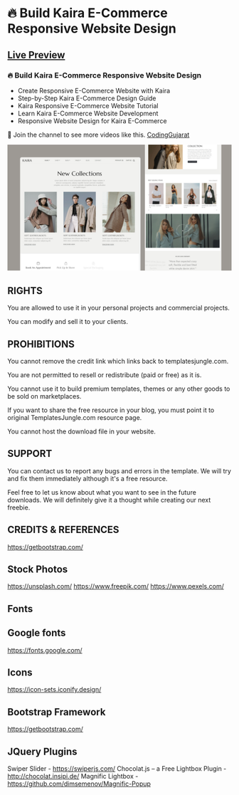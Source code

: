# 🔥 Build Kaira E-Commerce Responsive Website Design
## [Live Preview](https://amanayak.github.io/Create-Responsive-E-Commerce-Website-Kaira)
### 🔥 Build Kaira E-Commerce Responsive Website Design

- Create Responsive E-Commerce Website with Kaira
- Step-by-Step Kaira E-Commerce Design Guide
- Kaira Responsive E-Commerce Website Tutorial
- Learn Kaira E-Commerce Website Development
- Responsive Website Design for Kaira E-Commerce

💙 Join the channel to see more videos like this. [CodingGujarat](https://www.youtube.com/@CodingGujarat)

![preview img](/preview.png)


## RIGHTS
You are allowed to use it in your personal projects and commercial projects.

You can modify and sell it to your clients.


## PROHIBITIONS
You cannot remove the credit link which links back to templatesjungle.com.

You are not permitted to resell or redistribute (paid or free) as it is. 

You cannot use it to build premium templates, themes or any other goods to be sold on marketplaces.

If you want to share the free resource in your blog, you must point it to original TemplatesJungle.com resource page. 

You cannot host the download file in your website.


## SUPPORT
You can contact us to report any bugs and errors in the template. We will try and fix them immediately although it's a free resource.

Feel free to let us know about what you want to see in the future downloads. We will definitely give it a thought while creating our next freebie.


## CREDITS & REFERENCES
https://getbootstrap.com/

## Stock Photos
https://unsplash.com/
https://www.freepik.com/
https://www.pexels.com/

## Fonts
## Google fonts
https://fonts.google.com/

## Icons
https://icon-sets.iconify.design/

## Bootstrap Framework
https://getbootstrap.com/

## JQuery Plugins
Swiper Slider - https://swiperjs.com/
Chocolat.js – a Free Lightbox Plugin -http://chocolat.insipi.de/
Magnific Lightbox - https://github.com/dimsemenov/Magnific-Popup



